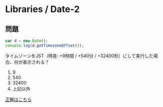 Libraries / Date-2
===

## 問題

```javascript
var d = new Date();
console.log(d.getTimezoneOffset());
```

タイムゾーンをJST（時差: +9時間 / +540分 / +32400秒）にして実行した場合、何が表示される？

1. 9
2. 540
3. 32400
4. 上記以外

[正解はこちら](a.md)
